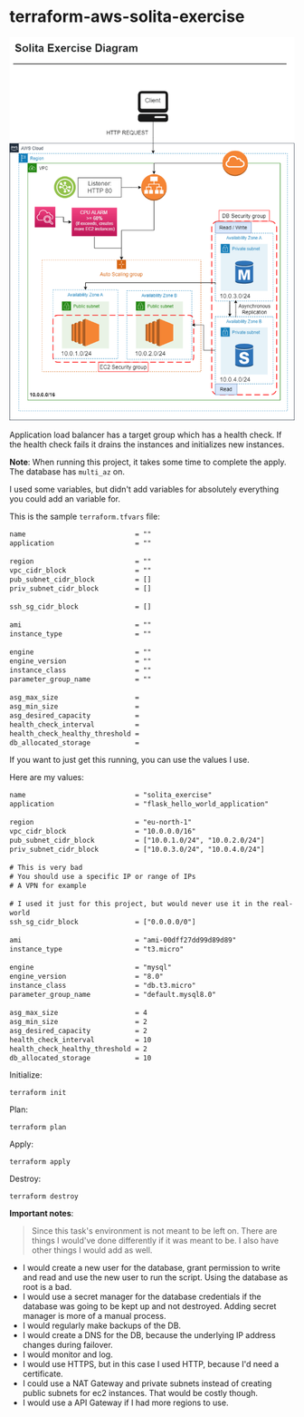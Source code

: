# terraform-aws-solita-exercise

![Diagram](diagram/solita_exercise_diagram.png)

Application load balancer has a target group which has a health check. If the health check fails it drains the instances and initializes new instances.

**Note**: When running this project, it takes some time to complete the apply. The database has `multi_az` on.

I used some variables, but didn't add variables for absolutely everything you could add an variable for.

This is the sample `terraform.tfvars` file:

```
name                           = ""
application                    = ""

region                         = ""
vpc_cidr_block                 = ""
pub_subnet_cidr_block          = []
priv_subnet_cidr_block         = []

ssh_sg_cidr_block              = []

ami                            = ""
instance_type                  = ""

engine                         = ""
engine_version                 = ""
instance_class                 = ""
parameter_group_name           = ""

asg_max_size                   =
asg_min_size                   =
asg_desired_capacity           =
health_check_interval          =
health_check_healthy_threshold =
db_allocated_storage           =
```

If you want to just get this running, you can use the values I use.

Here are my values:

```
name                           = "solita_exercise"
application                    = "flask_hello_world_application"

region                         = "eu-north-1"
vpc_cidr_block                 = "10.0.0.0/16"
pub_subnet_cidr_block          = ["10.0.1.0/24", "10.0.2.0/24"]
priv_subnet_cidr_block         = ["10.0.3.0/24", "10.0.4.0/24"]

# This is very bad
# You should use a specific IP or range of IPs
# A VPN for example

# I used it just for this project, but would never use it in the real-world
ssh_sg_cidr_block              = ["0.0.0.0/0"]

ami                            = "ami-00dff27dd99d89d89"
instance_type                  = "t3.micro"

engine                         = "mysql"
engine_version                 = "8.0"
instance_class                 = "db.t3.micro"
parameter_group_name           = "default.mysql8.0"

asg_max_size                   = 4
asg_min_size                   = 2
asg_desired_capacity           = 2
health_check_interval          = 10
health_check_healthy_threshold = 2
db_allocated_storage           = 10
```

Initialize:

```
terraform init
```

Plan:

```
terraform plan
```

Apply:

```
terraform apply
```

Destroy:

```
terraform destroy
```

**Important notes**:

> Since this task's environment is not meant to be left on. There are things I would've done differently if it was meant to be. I also have other things I would add as well.

- I would create a new user for the database, grant permission to write and read and use the new user to run the script. Using the database as root is a bad.
- I would use a secret manager for the database credentials if the database was going to be kept up and not destroyed. Adding secret manager is more of a manual process.
- I would regularly make backups of the DB.
- I would create a DNS for the DB, because the underlying IP address changes during failover.
- I would monitor and log.
- I would use HTTPS, but in this case I used HTTP, because I'd need a certificate.
- I could use a NAT Gateway and private subnets instead of creating public subnets for ec2 instances. That would be costly though.
- I would use a API Gateway if I had more regions to use.
